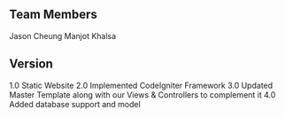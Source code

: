 ## Team Members
Jason Cheung
Manjot Khalsa

## Version
1.0 Static Website
2.0 Implemented CodeIgniter Framework
3.0 Updated Master Template along with our Views & Controllers to complement it
4.0 Added database support and model

